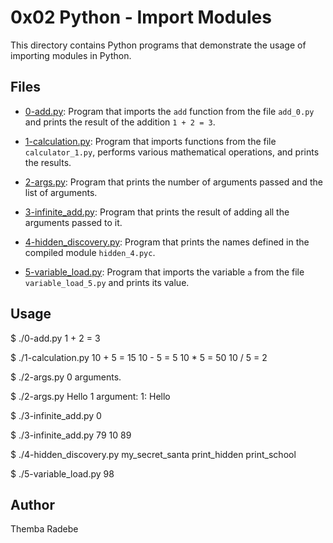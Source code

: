 # 0x02 Python - Import Modules

This directory contains Python programs that demonstrate the usage of importing modules in Python.

## Files

* [0-add.py](./0-add.py): Program that imports the `add` function from the file `add_0.py` and prints the result of the addition `1 + 2 = 3`.

* [1-calculation.py](./1-calculation.py): Program that imports functions from the file `calculator_1.py`, performs various mathematical operations,
and prints the results.

* [2-args.py](./2-args.py): Program that prints the number of arguments passed and the list of arguments.

* [3-infinite_add.py](./3-infinite_add.py): Program that prints the result of adding all the arguments passed to it.

* [4-hidden_discovery.py](./4-hidden_discovery.py): Program that prints the names defined in the compiled module `hidden_4.pyc`.

* [5-variable_load.py](./5-variable_load.py): Program that imports the variable `a` from the file `variable_load_5.py` and prints its value.

## Usage

$ ./0-add.py
1 + 2 = 3

$ ./1-calculation.py
10 + 5 = 15
10 - 5 = 5
10 * 5 = 50
10 / 5 = 2

$ ./2-args.py
0 arguments.

$ ./2-args.py Hello
1 argument:
1: Hello

$ ./3-infinite_add.py
0

$ ./3-infinite_add.py 79 10
89

$ ./4-hidden_discovery.py
my_secret_santa
print_hidden
print_school

$ ./5-variable_load.py
98


## Author

Themba Radebe

